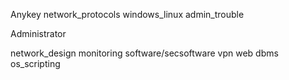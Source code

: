 Anykey
network_protocols
windows_linux
admin_trouble

Administrator

network_design
monitoring
software/secsoftware
vpn
web
dbms
os_scripting
